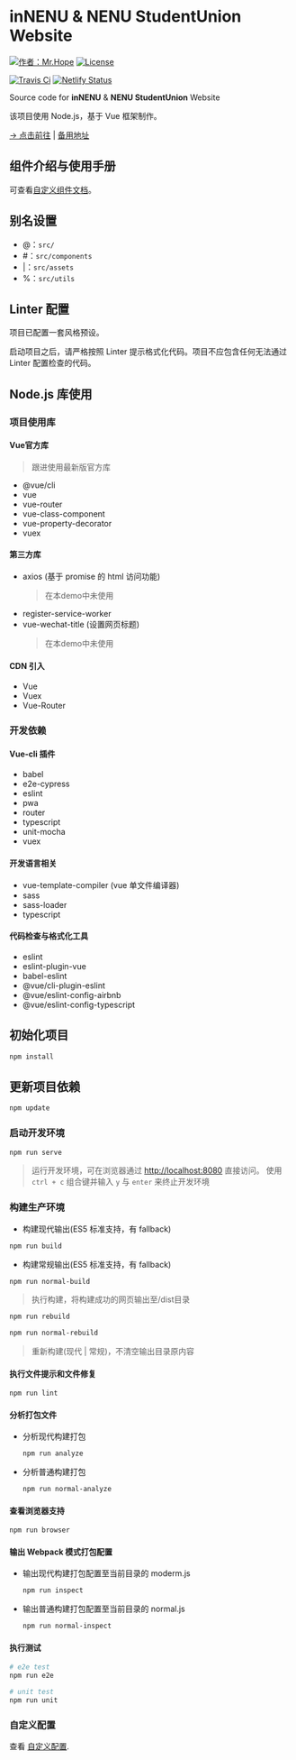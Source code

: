 # inNENU & NENU StudentUnion Website

[![作者：Mr.Hope](https://img.shields.io/badge/作者-Mr.Hope-blue.svg?style=for-the-badge)](https://mrhope.site)
[![License](https://img.shields.io/github/license/nenuyouth/nenuWebsite?style=for-the-badge)](https://github.com/nenuyouth/nenuWebsite/blob/master/LICENSE)

[![Travis Ci](https://img.shields.io/travis/com/nenuyouth/nenuWebsite/master?style=flat-square&logo=travis-ci)](https://travis-ci.com/nenuyouth/nenuWebsite)
[![Netlify Status](https://img.shields.io/netlify/ac01e629-dcf9-4572-871a-32d580925d0b?style=flat-square&logo=netlify)](https://app.netlify.com/sites/vue2-ts/deploys)

Source code for **inNENU** & **NENU StudentUnion** Website

该项目使用 Node.js，基于 Vue 框架制作。

[→ 点击前往](https://vuets.nenuyouth.com) | [备用地址](https://vue2-ts.netlify.com/)

## 组件介绍与使用手册

可查看[自定义组件文档](https://mrhope.site/code/vue/component.html)。

## 别名设置

- @：`src/`
- \#：`src/components`
- |：`src/assets`
- %：`src/utils`

## Linter 配置

项目已配置一套风格预设。

启动项目之后，请严格按照 Linter 提示格式化代码。项目不应包含任何无法通过 Linter 配置检查的代码。

## Node.js 库使用

### 项目使用库

#### Vue官方库

> 跟进使用最新版官方库

- @vue/cli
- vue
- vue-router
- vue-class-component
- vue-property-decorator
- vuex

#### 第三方库

- axios (基于 promise 的 html 访问功能)
  > 在本demo中未使用
- register-service-worker
- vue-wechat-title (设置网页标题)
  > 在本demo中未使用

#### CDN 引入

- Vue
- Vuex
- Vue-Router

### 开发依赖

#### Vue-cli 插件

- babel
- e2e-cypress
- eslint
- pwa
- router
- typescript
- unit-mocha
- vuex

#### 开发语言相关

- vue-template-compiler (vue 单文件编译器)
- sass
- sass-loader
- typescript

#### 代码检查与格式化工具

- eslint
- eslint-plugin-vue
- babel-eslint
- @vue/cli-plugin-eslint
- @vue/eslint-config-airbnb
- @vue/eslint-config-typescript

## 初始化项目

```bash
npm install
```

## 更新项目依赖

```bash
npm update
```

### 启动开发环境

```bash
npm run serve
```

> 运行开发环境，可在浏览器通过 [http://localhost:8080](http://localhost:8080) 直接访问。
> 使用 `ctrl + c` 组合键并输入 `y` 与 `enter` 来终止开发环境

### 构建生产环境

- 构建现代输出(ES5 标准支持，有 fallback)

```bash
npm run build
```

- 构建常规输出(ES5 标准支持，有 fallback)

```bash
npm run normal-build
```

> 执行构建，将构建成功的网页输出至/dist目录

```bash
npm run rebuild
```

```bash
npm run normal-rebuild
```

> 重新构建(现代 | 常规)，不清空输出目录原内容

#### 执行文件提示和文件修复

```bash
npm run lint
```

#### 分析打包文件

- 分析现代构建打包

  ```bash
  npm run analyze
  ```

- 分析普通构建打包

  ```bash
  npm run normal-analyze
  ```

#### 查看浏览器支持

```bash
npm run browser
```

#### 输出 Webpack 模式打包配置

- 输出现代构建打包配置至当前目录的 moderm.js

  ```bash
  npm run inspect
  ```

- 输出普通构建打包配置至当前目录的 normal.js

  ```bash
  npm run normal-inspect
  ```

#### 执行测试

```bash
# e2e test
npm run e2e

# unit test
npm run unit
```

### 自定义配置

查看 [自定义配置](https://cli.vuejs.org/zh/config/).
